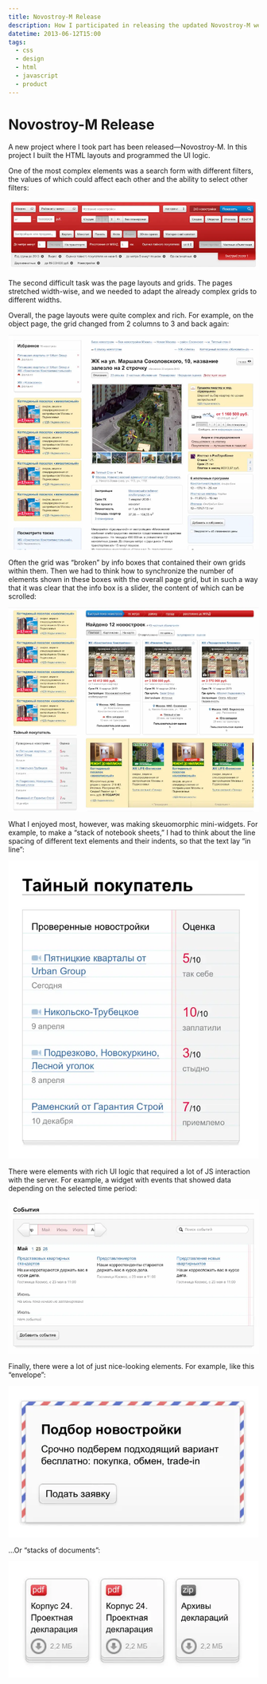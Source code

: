 ```yaml
---
title: Novostroy-M Release
description: How I participated in releasing the updated Novostroy-M website.
datetime: 2013-06-12T15:00
tags:
  - css
  - design
  - html
  - javascript
  - product
---
```


# Novostroy-M Release

A new project where I took part has been released—Novostroy-M. In this project I built the HTML layouts and programmed the UI logic.

One of the most complex elements was a search form with different filters, the values of which could affect each other and the ability to select other filters:

![Search form with filters](./novostroy-filters.webp)

The second difficult task was the page layouts and grids. The pages stretched width-wise, and we needed to adapt the already complex grids to different widths.

Overall, the page layouts were quite complex and rich. For example, on the object page, the grid changed from 2 columns to 3 and back again:

![Top part of the object page](./novostroy-object.webp)

Often the grid was “broken” by info boxes that contained their own grids within them. Then we had to think how to synchronize the number of elements shown in these boxes with the overall page grid, but in such a way that it was clear that the info box is a slider, the content of which can be scrolled:

![Search output page with slider box](./novostroy-search.webp)

What I enjoyed most, however, was making skeuomorphic mini-widgets. For example, to make a “stack of notebook sheets,” I had to think about the line spacing of different text elements and their indents, so that the text lay “in line”:

![Widget that looks like a stack of notebook sheets](./novostroy-widget-1.webp)

There were elements with rich UI logic that required a lot of JS interaction with the server. For example, a widget with events that showed data depending on the selected time period:

![Event widget with skeuomorphic “window” for time period](./novostroy-widget-2.webp)

Finally, there were a lot of just nice-looking elements. For example, like this “envelope”:

![“Mailing envelope”](./novostroy-widget-3.webp)

...Or “stacks of documents”:

![Links to documentation as stacks of documents](./novostroy-widget-4.webp)

